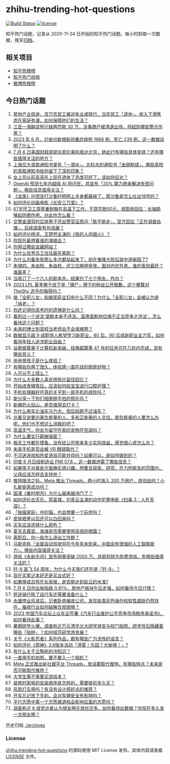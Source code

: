 # zhihu-trending-hot-questions

[![Build Status](https://github.com/justjavac/zhihu-trending-hot-questions/workflows/ci/badge.svg?branch=master)](https://github.com/justjavac/zhihu-trending-hot-questions/actions)
[![license](https://img.shields.io/github/license/justjavac/zhihu-trending-hot-questions)](https://github.com/justjavac/zhihu-trending-hot-questions/blob/master/LICENSE)

知乎热门话题，记录从 2020-11-24
日开始的知乎热门话题。每小时抓取一次数据，按天[归档](./archives)。

## 相关项目

- [知乎热搜榜](https://github.com/justjavac/zhihu-trending-top-search)
- [知乎热门视频](https://github.com/justjavac/zhihu-trending-hot-video)
- [微博热搜榜](https://github.com/justjavac/weibo-trending-hot-search)

## 今日热门话题

<!-- BEGIN -->
<!-- 最后更新时间 Fri Jul 07 2023 02:04:35 GMT+0800 (China Standard Time) -->

1. [房地产业低迷，百万农民工被迫失业或转行，当农民工「退休」，收入下滑焦虑在家庭弥漫，如何保障他们的生活？](https://www.zhihu.com/question/610633138)
1. [三亚一海鲜店短斤缺两罚款 30 万，涉事商户被清退出场，将起到哪些警示作用？](https://www.zhihu.com/question/610555575)
1. [2023 年 6 月，31省份新增新冠重症病例 1968 例、死亡 239 例，这一数据说明了什么？](https://www.zhihu.com/question/610625066)
1. [7 月 6 日美国财政部部长耶伦乘机抵达北京，她此行有哪些具体安排？还有哪些值得关注的地方？](https://www.zhihu.com/question/610702246)
1. [上海交大录取通知书里有「一滴水」，北科大的通知书「由钢制成」，哪些高校的录取通知书给你留下了深刻印象？](https://www.zhihu.com/question/610635358)
1. [女上司以前高高在上现在退休了态度可好了，该如何应对？](https://www.zhihu.com/question/604372105)
1. [OpenAI 预测七年内超级 AI 将问世，并宣布「20% 算力用来解决失控问题」，哪些信息值得关注？](https://www.zhihu.com/question/610639130)
1. [《龙珠》孙悟空打沙鲁时明明上半身都轰掉了，那沙鲁是怎么吐出18号的？](https://www.zhihu.com/question/494051946)
1. [如何评价动画电影《长安三万里》？](https://www.zhihu.com/question/609892588)
1. [67岁环卫工穿厚重制服在高温下工作，不穿罚款50元，城管局回应：长袖能够起防晒作用，对此你怎么看？](https://www.zhihu.com/question/610461726)
1. [交警查酒驾时后排男子亮出警官证质问「能不能走」，官方回应「正在调查处理」，后续调查有何进展？](https://www.zhihu.com/question/610659420)
1. [如何评价杨洋、王楚然主演的《我的人间烟火》？](https://www.zhihu.com/question/610526440)
1. [你现在最想看谁的演唱会？](https://www.zhihu.com/question/602676965)
1. [你用过哪些宝藏网站？](https://www.zhihu.com/question/409633765)
1. [为什么优秀员工往往最先离职？](https://www.zhihu.com/question/385026167)
1. [为什么刘备失败那么多次都站起来了，却在夷陵大败后就中道崩阻了?](https://www.zhihu.com/question/610426660)
1. [朱翊钧、朱由校、朱由检，这三位晚明皇帝，面对内忧外患，谁的表现最好？谁最差？](https://www.zhihu.com/question/609932551)
1. [当我订了一个六人的剧本杀，结果约了七个朋友，咋办？](https://www.zhihu.com/question/607909846)
1. [2023 LPL 夏季赛于线下举「僵尸」牌子的粉丝公开致歉，这个梗算对 TheShy 选手的侮辱吗？](https://www.zhihu.com/question/610480367)
1. [做「全职儿女」和做家庭主妇有什么不同？为什么「全职儿女」会被认为是「啃老」？](https://www.zhihu.com/question/610276645)
1. [你还记得你高考时的遗憾是什么吗？](https://www.zhihu.com/question/607736356)
1. [看到过一个说法‘垄断本身不违法，滥用垄断地位搞不正当竞争才违法’，怎么看待这个问题？](https://www.zhihu.com/question/608984990)
1. [未来的博士到高校当老师会不会很难啊？](https://www.zhihu.com/question/458955483)
1. [数据显示超 9 成职场人希望学习新职业，80 后、90 后成新职业主力军，如何看待年轻人追求职业自由？](https://www.zhihu.com/question/610662099)
1. [谷歌披露量子计算机新突破，经典超算需 47 年的任务可在几秒内完成，具有哪些意义？](https://www.zhihu.com/question/610524870)
1. [爸爸带孩子是什么体验？](https://www.zhihu.com/question/298442489)
1. [有哪些你用了很久，体验感一直在线的厨房好物？](https://www.zhihu.com/question/519748828)
1. [人可以不上班么？](https://www.zhihu.com/question/610078346)
1. [为什么大多数人喜欢用照片留住回忆？](https://www.zhihu.com/question/608139755)
1. [开始进食辅食后，应该如何给宝宝进行口腔护理？](https://www.zhihu.com/question/551409821)
1. [手机处理器好坏真的关乎到一部手机的成败吗？](https://www.zhihu.com/question/609807228)
1. [能分享一下你们相册随手拍的照片吗？](https://www.zhihu.com/question/606335247)
1. [新疆的火焰山，是否值得去打卡？](https://www.zhihu.com/question/605319466)
1. [为什么电车比油车马力大，但后段跑不过油车？](https://www.zhihu.com/question/609554674)
1. [总看见说要远离负能量的人，多和正能量的人交往，那负能量的人要怎么办呢，他们也不想这么消极的吧？](https://www.zhihu.com/question/610250311)
1. [高温天气，你会为留守在家的宠物开空调吗？](https://www.zhihu.com/question/62585100)
1. [为什么要实行薪酬保密？](https://www.zhihu.com/question/28079407)
1. [每天工作都在摸鱼，没有给公司带来多少实际效益，感觉很心虚怎么办？](https://www.zhihu.com/question/610282403)
1. [未来手机是否会被 VR 眼镜取代？](https://www.zhihu.com/question/605059370)
1. [不沉迷游戏和热爱游戏可能并存吗？如果可以，是如何做到的？](https://www.zhihu.com/question/602728740)
1. [印度 6 月日经制造业 PMI 57.8 ，这一数据透露了哪些信息？](https://www.zhihu.com/question/610064203)
1. [如果孩子对某些方面确实感兴趣，想要去探索、研究，在力所能及的范围内，父母应该怎样去支持他？](https://www.zhihu.com/question/609352057)
1. [推特限流之际，Meta 推出 Threads，两小时涌入 200 万用户，体验如何？小扎能偷家成功吗？](https://www.zhihu.com/question/610631428)
1. [国漫《秦时明月》为什么越来越冷门了？](https://www.zhihu.com/question/597525036)
1. [如何评价古天乐、郭富城、刘青云主演的动作犯罪电影《扫毒 3：人在天涯》？](https://www.zhihu.com/question/610485745)
1. [「独猫家庭」中的猫，也会想要一个玩伴吗？](https://www.zhihu.com/question/609286703)
1. [皮肤晒黑以后还可以白回来吗？](https://www.zhihu.com/question/608118229)
1. [买车应该选择什么颜色？](https://www.zhihu.com/question/314127361)
1. [夏天去露营、海滩是否需要使用高倍防晒霜？](https://www.zhihu.com/question/609226162)
1. [离职后，你一般怎么退出工作群？](https://www.zhihu.com/question/605694733)
1. [马斯克称「全面自动驾驶将在今年年末到来，中国会有很强的人工智能能力」，哪些内容值得关注？](https://www.zhihu.com/question/610631642)
1. [游戏《永劫无间》宣布销量突破 2000 万、并即将转为免费游戏，有哪些值得关注的？](https://www.zhihu.com/question/610483242)
1. [歼-8 首飞 54 周年，为什么今天我们还在提「歼-8」？](https://www.zhihu.com/question/610461295)
1. [现在买笔记本好还是买台式好？](https://www.zhihu.com/question/608206061)
1. [如果换成吕布在长坂坡，是否能达到赵云的水准?](https://www.zhihu.com/question/609823649)
1. [7 月 6 日创业板指跌 0.91%，房地产板块午后走强，如何看待今日行情？](https://www.zhihu.com/question/610625250)
1. [短途骑行除了自行车还需要准备什么？](https://www.zhihu.com/question/373009118)
1. [永雄停业风波后，记者卧底催收公司，发现各类灰色操作和软性威胁仍然存在，催收行业如何破解合规困境？](https://www.zhihu.com/question/609749222)
1. [2023 中国汽车论坛上众车企签署《汽车行业维护公平竞争市场秩序承诺书》，如何看待此事？](https://www.zhihu.com/question/610643415)
1. [暑期研学火爆，调查称近万元清华北大研学游变与校门拍照，研学背后隐藏着哪些「陷阱」？如何规范研学游发展？](https://www.zhihu.com/question/610627958)
1. [关于《火影忍者》系列作品，都有哪些广为流传的谣言？](https://www.zhihu.com/question/593386639)
1. [如何评价《原神》3.8版本活动「清夏！乐园？大秘境！」?](https://www.zhihu.com/question/610445285)
1. [有什么关于立陶宛的冷知识？](https://www.zhihu.com/question/279726729)
1. [一直用手机拍照，要不要入一个相机？](https://www.zhihu.com/question/607535929)
1. [Meta 正式推出新社媒平台 Threads，放话要取代推特，有哪些特点？未来是否可能取代推特？](https://www.zhihu.com/question/610615844)
1. [大学生需不需要买游戏本？](https://www.zhihu.com/question/609898566)
1. [装修时家电的安装顺序是怎样的，需要提前多久买？](https://www.zhihu.com/question/585163709)
1. [风扇灯实用吗？有没有设计感好点的推荐？](https://www.zhihu.com/question/468006153)
1. [开车忘记放下手刹，会对车辆安全有影响吗？](https://www.zhihu.com/question/604182775)
1. [平行志愿中第一个志愿被退档会影响后面的志愿吗？](https://www.zhihu.com/question/610079195)
1. [调查称近 6 成受访者认为朋友圈无效社交多，如何看待此数据？你现在多久发一次朋友圈？](https://www.zhihu.com/question/610625060)

<!-- END -->

历史归档 [./archives](./archives)

### License

[zhihu-trending-hot-questions](https://github.com/justjavac/zhihu-trending-hot-questions)
的源码使用 MIT License 发布。具体内容请查看 [LICENSE](./LICENSE) 文件。

